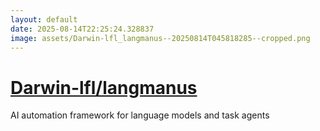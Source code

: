 ```yaml
---
layout: default
date: 2025-08-14T22:25:24.328837
image: assets/Darwin-lfl_langmanus--20250814T045818285--cropped.png
---
```


# [Darwin-lfl/langmanus](https://github.com/Darwin-lfl/langmanus)

AI automation framework for language models and task agents
